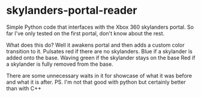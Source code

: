 # skylanders-portal-reader
Simple Python code that interfaces with the Xbox 360 skylanders portal. So far I've only tested on the first portal, don't know about the rest.

What does this do? 
Well it awakens portal and then adds a custom color transition to it.
Pulsates red if there are no skylanders.
Blue if a skylander is added onto the base.
Waving green if the skylander stays on the base
Red if a skylander is fully removed from the base.

There are some unnecessary waits in it for showcase of what it was before and what it is after.
PS. I'm not that good with python but certainly better than with C++

